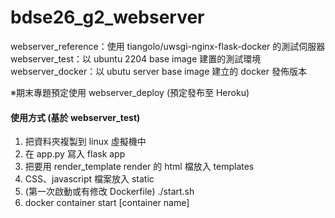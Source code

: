 # bdse26_g2_webserver

webserver_reference：使用 tiangolo/uwsgi-nginx-flask-docker 的測試伺服器\
webserver_test：以 ubuntu 2204 base image 建置的測試環境\
webserver_docker：以 ubutu server base image 建立的 docker 發佈版本 

※期末專題預定使用 webserver_deploy (預定發布至 Heroku)

#### 使用方式 (基於 webserver_test)
1. 把資料夾複製到 linux 虛擬機中
2. 在 app.py 寫入 flask app
3. 把要用 render_template render 的 html 檔放入 templates
4. CSS、javascript 檔案放入 static
5. (第一次啟動或有修改 Dockerfile) ./start.sh
5. docker container start [container name]
